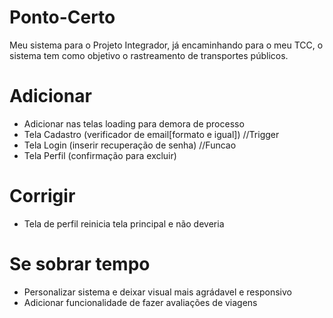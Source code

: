 # Ponto-Certo
Meu sistema para o Projeto Integrador, já encaminhando para o meu TCC, o sistema tem como objetivo o rastreamento de transportes públicos.

# Adicionar
- Adicionar nas telas loading para demora de processo
- Tela Cadastro (verificador de email[formato e igual]) //Trigger
- Tela Login (inserir recuperação de senha) //Funcao
- Tela Perfil (confirmação para excluir)

# Corrigir
- Tela de perfil reinicia tela principal e não deveria

# Se sobrar tempo
- Personalizar sistema e deixar visual mais agrádavel e responsivo
- Adicionar funcionalidade de fazer avaliações de viagens